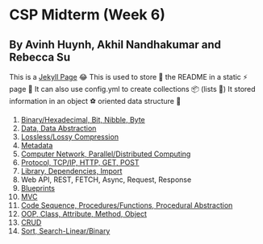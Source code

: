 # CSP Midterm (Week 6)
## By Avinh Huynh, Akhil Nandhakumar and Rebecca Su

This is a [Jekyll Page](https://akhilnandhakumar.github.io/CSP-Midterm-Week-6/) 😂
This is used to store 🏪 the README in a static ⚡ page 📝
It can also use config.yml to create collections 📦 (lists 📜)
It stored information in an object ⚽ oriented data structure 🏢

1. [Binary/Hexadecimal, Bit, Nibble, Byte](https://github.com/AkhilNandhakumar/CSP-Midterm-Week-6/wiki/Binary-Hexadecimal,-Bit,-Nibble,-Byte)
2. [Data, Data Abstraction](https://github.com/AkhilNandhakumar/CSP-Midterm-Week-6/wiki/Data,-Data-Abstraction)
3. [Lossless/Lossy Compression](https://github.com/AkhilNandhakumar/CSP-Midterm-Week-6/wiki/Lossless-Lossy-Compression)
4. [Metadata](https://github.com/AkhilNandhakumar/CSP-Midterm-Week-6/wiki/Metadata)
5. [Computer Network, Parallel/Distributed Computing](https://github.com/AkhilNandhakumar/CSP-Midterm-Week-6/wiki/Computer-Network,-Parallel-Distributed-Computing)
6. [Protocol, TCP/IP, HTTP, GET, POST](https://github.com/AkhilNandhakumar/CSP-Midterm-Week-6/wiki/Protocol,-TCP-IP,-HTTP,-GET,-POST)
7. [Library, Dependencies, Import](https://github.com/AkhilNandhakumar/CSP-Midterm-Week-6/wiki/Library,-Dependencies,-Import)
8. Web API, REST, FETCH, Async, Request, Response
9. [Blueprints](https://github.com/AkhilNandhakumar/CSP-Midterm-Week-6/wiki/Blueprints)
10. [MVC](https://github.com/AkhilNandhakumar/CSP-Midterm-Week-6/wiki/MVC)
11. [Code Sequence, Procedures/Functions, Procedural Abstraction](https://github.com/AkhilNandhakumar/CSP-Midterm-Week-6/wiki/Code-Sequence,-Procedures-Functions,-Procedural-Abstraction)
12. [OOP, Class, Attribute, Method, Object](https://github.com/AkhilNandhakumar/CSP-Midterm-Week-6/wiki/OOP,-Class,-Attribute,-Method,-Object)
13. [CRUD](https://github.com/AkhilNandhakumar/CSP-Midterm-Week-6/wiki/CRUD)
14. [Sort, Search-Linear/Binary](https://github.com/AkhilNandhakumar/CSP-Midterm-Week-6/wiki/Sort,-Search-Linear-Binary)
